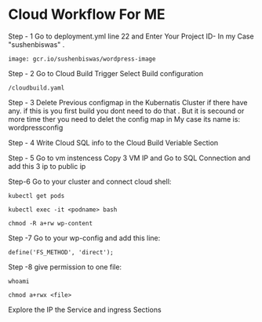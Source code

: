 # Cloud Workflow For ME

Step - 1
Go to deployment.yml line 22 and
Enter Your Project ID- In my Case "sushenbiswas" .
```
image: gcr.io/sushenbiswas/wordpress-image
```
Step - 2
Go to Cloud Build Trigger
Select Build configuration
```
/cloudbuild.yaml
```
Step - 3
Delete Previous configmap in the Kubernatis Cluster if there have any.
if this is you first build you dont need to do that .
But it is secound or more time ther you need to delet the config map
in My case its name is: wordpressconfig

Step - 4
Write Cloud SQL info to the
Cloud Build Veriable Section

Step - 5
Go to vm instencess
Copy 3 VM IP and
Go to SQL Connection
and add this 3 ip to public ip


Step-6
Go to your cluster and connect cloud shell:

```
kubectl get pods
```

```
kubectl exec -it <podname> bash
```

```
chmod -R a+rw wp-content
```
Step -7
Go to your wp-config and add this line:
```
define('FS_METHOD', 'direct');
```



Step -8
give permission to one file:
```
whoami
```

```
chmod a+rwx <file>
```

Explore the IP the Service and ingress Sections
